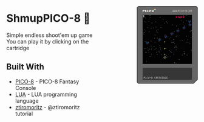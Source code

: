 
<div style="display: grid; grid-template-columns: 1fr 1fr; grid-gap: 24px;">
<div>
<h1>ShmupPICO-8 🚀</h1>

Simple endless shoot'em up game<br/>
You can play it by clicking on the cartridge

## Built With

* [PICO-8](https://www.lexaloffle.com/pico-8.php) - PICO-8 Fantasy Console
* [LUA](https://www.lua.org/) - LUA programming language
* [ztiromoritz](https://ztiromoritz.github.io/pico-8-shooter/) - @ztiromoritz tutorial
</div>
<div>
<div style="justify-self: end; margin-top: 24px;">
<a href="https://bolognini.github.io/ShmupPICO-8/"><img src="shmup.p8.png" alt="Shmup Game"></a>
</div>
</div>
</div>